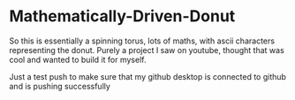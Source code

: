 # Mathematically-Driven-Donut
So this is essentially a spinning torus, lots of maths, with ascii characters representing the donut. Purely a project I saw on youtube, thought that was cool and wanted to build it for myself.


Just a test push to make sure that my github desktop is connected to github and is pushing successfully
